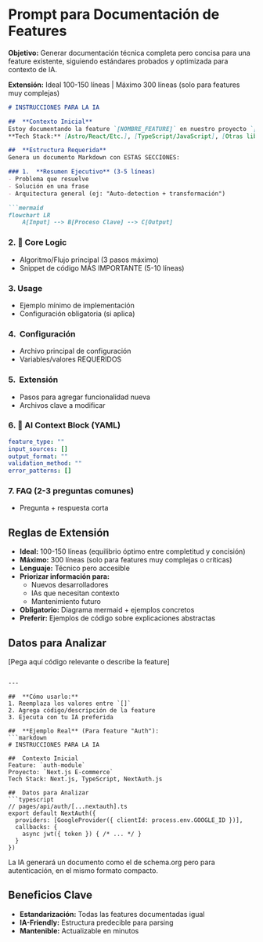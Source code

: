 # Prompt para Documentación de Features

**Objetivo:** Generar documentación técnica completa pero concisa para una feature existente, siguiendo estándares probados y optimizada para contexto de IA.

**Extensión:** Ideal 100-150 líneas | Máximo 300 líneas (solo para features muy complejas)

```markdown
# INSTRUCCIONES PARA LA IA

## ️ **Contexto Inicial**
Estoy documentando la feature `[NOMBRE_FEATURE]` en nuestro proyecto `[NOMBRE_PROYECTO]`.
**Tech Stack:** [Astro/React/Etc.], [TypeScript/JavaScript], [Otras librerías clave].

##  **Estructura Requerida**
Genera un documento Markdown con ESTAS SECCIONES:

### 1.  **Resumen Ejecutivo** (3-5 líneas)
- Problema que resuelve
- Solución en una frase
- Arquitectura general (ej: "Auto-detection + transformación")

```mermaid
flowchart LR
    A[Input] --> B[Proceso Clave] --> C[Output]
```

### 2. 🧠 **Core Logic**
- Algoritmo/Flujo principal (3 pasos máximo)
- Snippet de código MÁS IMPORTANTE (5-10 líneas)

### 3.  **Usage**
- Ejemplo mínimo de implementación
- Configuración obligatoria (si aplica)

### 4. ️ **Configuración**
- Archivo principal de configuración
- Variables/valores REQUERIDOS

### 5. ️ **Extensión**
- Pasos para agregar funcionalidad nueva
- Archivos clave a modificar

### 6. 🤖 **AI Context Block** (YAML)
```yaml
feature_type: ""
input_sources: []
output_format: ""
validation_method: ""
error_patterns: []
```

### 7.  **FAQ** (2-3 preguntas comunes)
- Pregunta + respuesta corta

##  **Reglas de Extensión**
- **Ideal:** 100-150 líneas (equilibrio óptimo entre completitud y concisión)
- **Máximo:** 300 líneas (solo para features muy complejas o críticas)
- **Lenguaje:** Técnico pero accesible
- **Priorizar información para:**
  - Nuevos desarrolladores
  - IAs que necesitan contexto
  - Mantenimiento futuro
- **Obligatorio:** Diagrama mermaid + ejemplos concretos
- **Preferir:** Ejemplos de código sobre explicaciones abstractas

##  **Datos para Analizar**
[Pega aquí código relevante o describe la feature]
```

---

##  **Cómo usarlo:**
1. Reemplaza los valores entre `[]`
2. Agrega código/descripción de la feature
3. Ejecuta con tu IA preferida

##  **Ejemplo Real** (Para feature "Auth"):
```markdown
# INSTRUCCIONES PARA LA IA

## ️ Contexto Inicial
Feature: `auth-module`
Proyecto: `Next.js E-commerce`
Tech Stack: Next.js, TypeScript, NextAuth.js

##  Datos para Analizar
```typescript
// pages/api/auth/[...nextauth].ts
export default NextAuth({
  providers: [GoogleProvider({ clientId: process.env.GOOGLE_ID })],
  callbacks: {
    async jwt({ token }) { /* ... */ }
  }
})
```

La IA generará un documento como el de schema.org pero para autenticación, en el mismo formato compacto.

##  **Beneficios Clave**
- **Estandarización:** Todas las features documentadas igual
- **IA-Friendly:** Estructura predecible para parsing
- **Mantenible:** Actualizable en minutos
